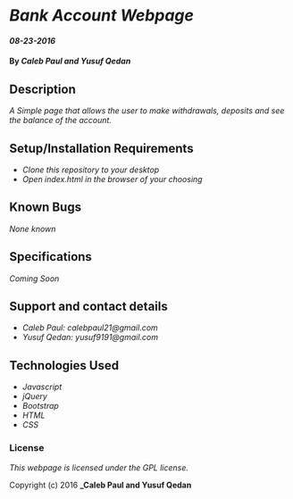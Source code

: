 # _Bank Account Webpage_

#### _08-23-2016_

#### By _**Caleb Paul and Yusuf Qedan**_
## Description

_A Simple page that allows the user to make withdrawals, deposits and see the balance of the account._

## Setup/Installation Requirements

* _Clone this repository to your desktop_
* _Open index.html in the browser of your choosing_


## Known Bugs

_None known_

## Specifications

_Coming Soon_

## Support and contact details

* _Caleb Paul: calebpaul21@gmail.com_
* _Yusuf Qedan: yusuf9191@gmail.com_

## Technologies Used

* _Javascript_
* _jQuery_
* _Bootstrap_
* _HTML_
* _CSS_

### License

*This webpage is licensed under the GPL license.*

Copyright (c) 2016 **_Caleb Paul and Yusuf Qedan**
